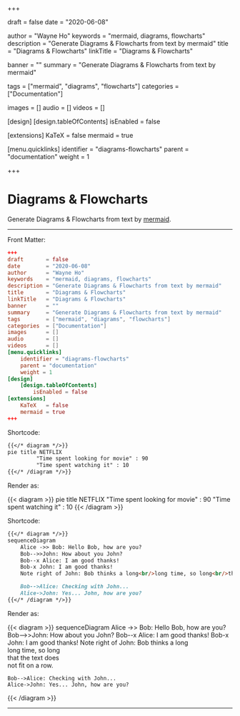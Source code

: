 +++

draft       = false
date        = "2020-06-08"

author      = "Wayne Ho"
keywords    = "mermaid, diagrams, flowcharts"
description = "Generate Diagrams & Flowcharts from text by mermaid"
title       = "Diagrams & Flowcharts"
linkTitle   = "Diagrams & Flowcharts"

banner      = ""
summary     = "Generate Diagrams & Flowcharts from text by mermaid"

tags        = ["mermaid", "diagrams", "flowcharts"]
categories  = ["Documentation"]

images      = []
audio       = []
videos      = []

[design]
    [design.tableOfContents]
        isEnabled = false

[extensions]
    KaTeX   = false
    mermaid = true

[menu.quicklinks]
    identifier = "diagrams-flowcharts"
    parent = "documentation"
    weight = 1

+++

# Diagrams & Flowcharts

Generate Diagrams & Flowcharts from text by [mermaid](https://github.com/mermaid-js/mermaid).

---

Front Matter:

```toml
+++
draft       = false
date        = "2020-06-08"
author      = "Wayne Ho"
keywords    = "mermaid, diagrams, flowcharts"
description = "Generate Diagrams & Flowcharts from text by mermaid"
title       = "Diagrams & Flowcharts"
linkTitle   = "Diagrams & Flowcharts"
banner      = ""
summary     = "Generate Diagrams & Flowcharts from text by mermaid"
tags        = ["mermaid", "diagrams", "flowcharts"]
categories  = ["Documentation"]
images      = []
audio       = []
videos      = []
[menu.quicklinks]
    identifier = "diagrams-flowcharts"
    parent = "documentation"
    weight = 1
[design]
    [design.tableOfContents]
        isEnabled = false
[extensions]
    KaTeX   = false
    mermaid = true
+++
```

Shortcode:

```markdown
{{</* diagram */>}}
pie title NETFLIX
         "Time spent looking for movie" : 90
         "Time spent watching it" : 10
{{</* /diagram */>}}
```

Render as:

{{< diagram >}}
pie title NETFLIX
         "Time spent looking for movie" : 90
         "Time spent watching it" : 10
{{< /diagram >}}

Shortcode: 

```markdown
{{</* diagram */>}}
sequenceDiagram
    Alice ->> Bob: Hello Bob, how are you?
    Bob-->>John: How about you John?
    Bob--x Alice: I am good thanks!
    Bob-x John: I am good thanks!
    Note right of John: Bob thinks a long<br/>long time, so long<br/>that the text does<br/>not fit on a row.

    Bob-->Alice: Checking with John...
    Alice->John: Yes... John, how are you?
{{</* /diagram */>}}
```

Render as:

{{< diagram >}}
sequenceDiagram
    Alice ->> Bob: Hello Bob, how are you?
    Bob-->>John: How about you John?
    Bob--x Alice: I am good thanks!
    Bob-x John: I am good thanks!
    Note right of John: Bob thinks a long<br/>long time, so long<br/>that the text does<br/>not fit on a row.

    Bob-->Alice: Checking with John...
    Alice->John: Yes... John, how are you?
{{< /diagram >}}

---
